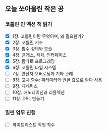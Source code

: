 ## 오늘 쏘아올린 작은 공

### 코틀린 인 액션 책 읽기
- [X] 1장. 코틀린이란 무엇이며, 왜 필요한가?
- [X] 2장. 코틀린 기초
- [X] 3장. 함수 정의와 호출
- [x] 4장. 클래스, 객체, 인터페이스
- [X] 5장. 람다로 프로그래밍
- [X] 6장. 코틀린 타입 시스템
- [ ] 7장. 연산자 오버로딩과 기타 관례
- [ ] 8장. 고차 함수: 파라미터와 반환 값으로 람다 사용
- [ ] 9장. 제네릭스
- [ ] 10장. 애노테이션과 리플렉션
- [ ] 11장. DSL 만들기

### 밀린 업무 진행
- [ ] 화이트리스트 작업 착수
